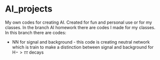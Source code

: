 # AI_projects
My own codes for creating AI. Created for fun and personal use or for my classes.
In the branch AI homework there are codes I made for my classes. In this branch there are codes:
  - NN for signal and background - this code is creating neutral network which is train to make a distinction between signal and background for H$->\tau\tau$ decays

